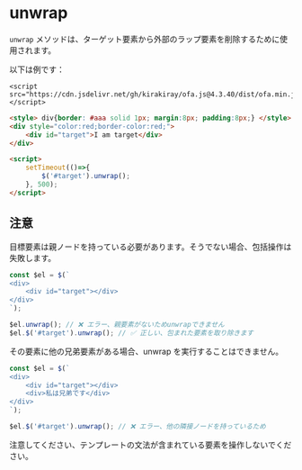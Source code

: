 # unwrap

`unwrap` メソッドは、ターゲット要素から外部のラップ要素を削除するために使用されます。

以下は例です：

<html-viewer>

```
<script src="https://cdn.jsdelivr.net/gh/kirakiray/ofa.js@4.3.40/dist/ofa.min.js"></script>
```

```html
<style> div{border: #aaa solid 1px; margin:8px; padding:8px;} </style>
<div style="color:red;border-color:red;">
    <div id="target">I am target</div>
</div>

<script>
    setTimeout(()=>{
        $('#target').unwrap();
    }, 500);
</script>
```

</html-viewer>

## 注意

目標要素は親ノードを持っている必要があります。そうでない場合、包括操作は失敗します。

```javascript
const $el = $(`
<div>
    <div id="target"></div>
</div>
`);

$el.unwrap(); // ❌ エラー、親要素がないためunwrapできません
$el.$('#target').unwrap(); // ✅ 正しい、包まれた要素を取り除きます
```

その要素に他の兄弟要素がある場合、unwrap を実行することはできません。

```javascript
const $el = $(`
<div>
    <div id="target"></div>
    <div>私は兄弟です</div>
</div>
`);

$el.$('#target').unwrap(); // ❌ エラー、他の隣接ノードを持っているため
```

注意してください、テンプレートの文法が含まれている要素を操作しないでください。